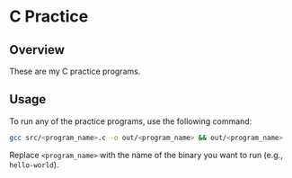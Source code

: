 # C Practice

## Overview
These are my C practice programs.

## Usage
To run any of the practice programs, use the following command:

```bash
gcc src/<program_name>.c -o out/<program_name> && out/<program_name>
```

Replace `<program_name>` with the name of the binary you want to run (e.g., `hello-world`).